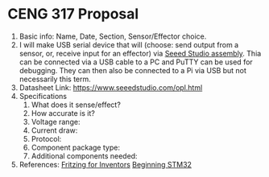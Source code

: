 # CENG 317 Proposal
1. Basic info: Name, Date, Section, Sensor/Effector choice.
2. I will make USB serial device that will (choose: send output from a sensor, or, receive input for an effector) via [Seeed Studio assembly](https://www.seeedstudio.com/fusion_pcb.html). Thia can be connected via a USB cable to a PC and PuTTY can be used for debugging. They can then also be connected to a Pi via USB but not necessarily this term. 
3. Datasheet Link: https://www.seeedstudio.com/opl.html
4. Specifications
    1. What does it sense/effect?
	2. How accurate is it?
    3. Voltage range:
	4. Current draw:
	5. Protocol:
	6. Component package type:
	7. Additional components needed:
5. References: [Fritzing for Inventors](https://learning-oreilly-com.ezproxy.humber.ca/library/view/fritzing-for-inventors/9780071844642/ch01.html#ch01) [Beginning STM32](https://learning-oreilly-com.ezproxy.humber.ca/library/view/beginning-stm32-developing/9781484236246/html/465982_1_En_1_Chapter.xhtml)
